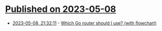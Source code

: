# [Published on 2023-05-08](index.md)

* [2023-05-08, 21:32:11](https://lobste.rs/s/suiwf0/which_go_router_should_i_use_with) - [Which Go router should I use? (with flowchart)](https://www.alexedwards.net/blog/which-go-router-should-i-use)
